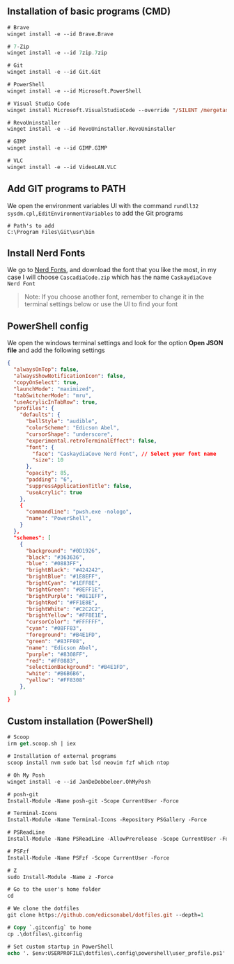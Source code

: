 ## Installation of basic programs (CMD)
```ps
# Brave
winget install -e --id Brave.Brave

# 7-Zip
winget install -e --id 7zip.7zip

# Git
winget install -e --id Git.Git

# PowerShell
winget install -e --id Microsoft.PowerShell

# Visual Studio Code
winget install Microsoft.VisualStudioCode --override "/SILENT /mergetasks=!runcode,addcontextmenufiles,addcontextmenufolders"

# RevoUninstaller
winget install -e --id RevoUninstaller.RevoUninstaller

# GIMP
winget install -e --id GIMP.GIMP

# VLC
winget install -e --id VideoLAN.VLC
```

## Add GIT programs to PATH
We open the environment variables UI with the command `rundll32 sysdm.cpl,EditEnvironmentVariables` to add the Git programs
```
# Path's to add
C:\Program Files\Git\usr\bin
```

## Install Nerd Fonts
We go to [Nerd Fonts](https://github.com/ryanoasis/nerd-fonts/releases), and download the font that you like the most, in my case I will choose `CascadiaCode.zip` which has the name `CaskaydiaCove Nerd Font`

> Note: If you choose another font, remember to change it in the terminal settings below or use the UI to find your font

## PowerShell config
We open the windows terminal settings and look for the option **Open JSON file** and add the following settings
```json
{
  "alwaysOnTop": false,
  "alwaysShowNotificationIcon": false,
  "copyOnSelect": true,
  "launchMode": "maximized",
  "tabSwitcherMode": "mru",
  "useAcrylicInTabRow": true,
  "profiles": {
    "defaults": {
      "bellStyle": "audible",
      "colorScheme": "Edicson Abel",
      "cursorShape": "underscore",
      "experimental.retroTerminalEffect": false,
      "font": {
        "face": "CaskaydiaCove Nerd Font", // Select your font name
        "size": 10
      },
      "opacity": 85,
      "padding": "6",
      "suppressApplicationTitle": false,
      "useAcrylic": true
    },
    {
      "commandline": "pwsh.exe -nologo",
      "name": "PowerShell",
    }
  },
  "schemes": [
    {
      "background": "#0D1926",
      "black": "#363636",
      "blue": "#0883FF",
      "brightBlack": "#424242",
      "brightBlue": "#1E8EFF",
      "brightCyan": "#1EFF8E",
      "brightGreen": "#8EFF1E",
      "brightPurple": "#8E1EFF",
      "brightRed": "#FF1E8E",
      "brightWhite": "#C2C2C2",
      "brightYellow": "#FF8E1E",
      "cursorColor": "#FFFFFF",
      "cyan": "#08FF83",
      "foreground": "#B4E1FD",
      "green": "#83FF08",
      "name": "Edicson Abel",
      "purple": "#8308FF",
      "red": "#FF0883",
      "selectionBackground": "#B4E1FD",
      "white": "#B6B6B6",
      "yellow": "#FF8308"
    },
  ]
}
```

## Custom installation (PowerShell)
```ps
# Scoop
irm get.scoop.sh | iex

# Installation of external programs
scoop install nvm sudo bat lsd neovim fzf which ntop

# Oh My Posh
winget install -e --id JanDeDobbeleer.OhMyPosh

# posh-git
Install-Module -Name posh-git -Scope CurrentUser -Force

# Terminal-Icons
Install-Module -Name Terminal-Icons -Repository PSGallery -Force

# PSReadLine
Install-Module -Name PSReadLine -AllowPrerelease -Scope CurrentUser -Force -SkipPublisherCheck

# PSFzf
Install-Module -Name PSFzf -Scope CurrentUser -Force

# Z
sudo Install-Module -Name z -Force

# Go to the user's home folder
cd

# We clone the dotfiles
git clone https://github.com/edicsonabel/dotfiles.git --depth=1

# Copy `.gitconfig` to home
cp .\dotfiles\.gitconfig

# Set custom startup in PowerShell
echo '. $env:USERPROFILE\dotfiles\.config\powershell\user_profile.ps1' > $PROFILE.CurrentUserCurrentHost
```
